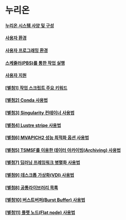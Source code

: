 # 누리온

#### [누리온 시스템 사양 및 구성](<누리온 시스템 사양 및 구성.md>)

#### [사용자 환경](broken-reference)

#### [사용자 프로그래밍 환경](user-programming-environment.md)

#### [스케줄러(PBS)를 통한 작업 실행](<스케줄러(PBS)를 통한 작업 실행.md>)

#### [사용자 지원](<사용자 지원.md>)

#### [\[별첨1\] 작업 스크립트 주요 키워드](<\[별첨1] 작업 스크립트 주요 키워드.md>)

#### [\[별첨2\] Conda 사용법](../뉴론/attachment-2/)

#### [\[별첨3\] Singularity 컨테이너 사용법](<\[별첨3] Singularity 컨테이너 사용법.md>)

#### [\[별첨4\] Lustre stripe 사용법](<\[별첨4] Lustre stripe 사용법.md>)

#### [\[별첨6\] MVAPICH2 성능 최적화 옵션 사용법](<\[별첨6] MVAPICH2 성능 최적화 옵션 사용법.md>)

#### [\[별첨5\] TSMSF를 이용한 데이터 아카이빙(Archiving) 사용법](<\[별첨5] TSMSF를 이용한 데이터 아카이빙(Archiving) 사용법.md>)

#### [\[별첨7\] 딥러닝 프레임워크 병렬화 사용법](<\[별첨7] 딥러닝 프레임워크 병렬화 사용법.md>)

#### [\[별첨9\] 데스크톱 가상화(VDI) 사용법](<\[별첨9] 데스크톱 가상화(VDI) 사용법.md>)

#### [\[별첨8\] 공통라이브러리 목록](<\[별첨8] 공통라이브러리 목록.md>)

#### [\[별첨10\] 버스트버퍼(Burst Buffer) 사용법](<\[별첨10] 버스트버퍼(Burst Buffer) 사용법.md>)

#### [\[별첨11\] 플랫 노드(Flat node) 사용법](<\[별첨11] 플랫 노드(Flat node) 사용법.md>)
